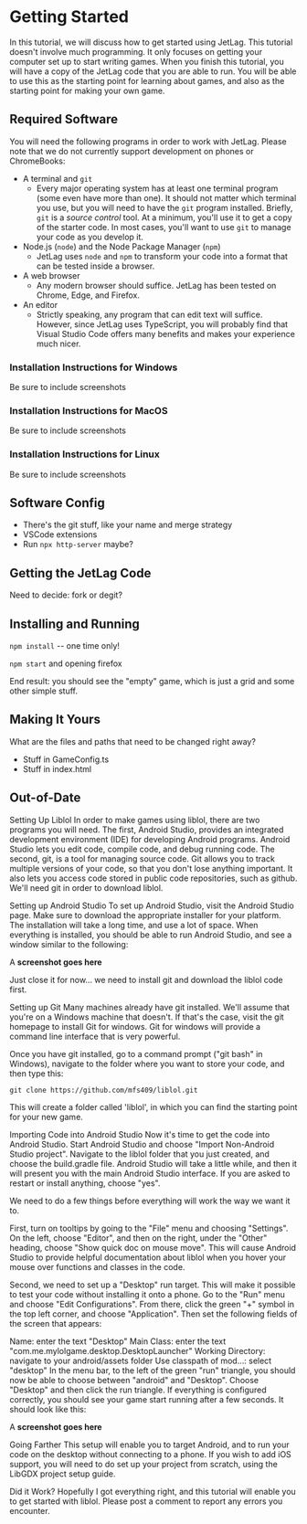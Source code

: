 # Getting Started

In this tutorial, we will discuss how to get started using JetLag.  This
tutorial doesn't involve much programming.  It only focuses on getting your
computer set up to start writing games.  When you finish this tutorial, you will
have a copy of the JetLag code that you are able to run.  You will be able to
use this as the starting point for learning about games, and also as the
starting point for making your own game.

## Required Software

You will need the following programs in order to work with JetLag.  Please note
that we do not currently support development on phones or ChromeBooks:

- A terminal and `git`
    - Every major operating system has at least one terminal program (some even
      have more than one).  It should not matter which terminal you use, but you
      will need to have the `git` program installed.  Briefly, `git` is a
      *source control* tool.  At a minimum, you'll use it to get a copy of the
      starter code.  In most cases, you'll want to use `git` to manage your code
      as you develop it.
- Node.js (`node`) and the Node Package Manager (`npm`)
    - JetLag uses `node` and `npm` to transform your code into a format that can
      be tested inside a browser.
- A web browser
    - Any modern browser should suffice.  JetLag has been tested on Chrome,
      Edge, and Firefox.
- An editor
    - Strictly speaking, any program that can edit text will suffice.  However,
      since JetLag uses TypeScript, you will probably find that Visual Studio
      Code offers many benefits and makes your experience much nicer.

### Installation Instructions for Windows

Be sure to include screenshots

### Installation Instructions for MacOS

Be sure to include screenshots

### Installation Instructions for Linux

Be sure to include screenshots

## Software Config

- There's the git stuff, like your name and merge strategy
- VSCode extensions
- Run `npx http-server` maybe?

## Getting the JetLag Code

Need to decide: fork or degit?

## Installing and Running

`npm install` -- one time only!

`npm start` and opening firefox

End result: you should see the "empty" game, which is just a grid and some other
simple stuff.

## Making It Yours

What are the files and paths that need to be changed right away?

- Stuff in GameConfig.ts
- Stuff in index.html

## Out-of-Date

Setting Up Liblol
In order to make games using liblol, there are two programs you will need.  The first, Android Studio, provides an integrated development environment (IDE) for developing Android programs.  Android Studio lets you edit code, compile code, and debug running code.  The second, git, is a tool for managing source code.  Git allows you to track multiple versions of your code, so that you don't lose anything important.  It also lets you access code stored in public code repositories, such as github.  We'll need git in order to download liblol.

Setting up Android Studio
To set up Android Studio, visit the Android Studio page.  Make sure to download the appropriate installer for your platform.  The installation will take a long time, and use a lot of space.  When everything is installed, you should be able to run Android Studio, and see a window similar to the following:

A **screenshot goes here**

Just close it for now... we need to install git and download the liblol code first.

Setting up Git
Many machines already have git installed.  We'll assume that you're on a Windows machine that doesn't.  If that's the case, visit the git homepage to install Git for windows.  Git for windows will provide a command line interface that is very powerful.

Once you have git installed, go to a command prompt ("git bash" in Windows), navigate to the folder where you want to store your code, and then type this:

    git clone https://github.com/mfs409/liblol.git

This will create a folder called 'liblol', in which you can find the starting point for your new game.

Importing Code into Android Studio
Now it's time to get the code into Android Studio.  Start Android Studio and choose "Import Non-Android Studio project".  Navigate to the liblol folder that you just created, and choose the build.gradle file.  Android Studio will take a little while, and then it will present you with the main Android Studio interface.  If you are asked to restart or install anything, choose "yes".

We need to do a few things before everything will work the way we want it to.  

First, turn on tooltips by going to the "File" menu and choosing "Settings".  On the left, choose "Editor", and then on the right, under the "Other" heading, choose "Show quick doc on mouse move".  This will cause Android Studio to provide helpful documentation about liblol when you hover your mouse over functions and classes in the code.

Second, we need to set up a "Desktop" run target.  This will make it possible to test your code without installing it onto a phone.  Go to the "Run" menu and choose "Edit Configurations".  From there, click the green "+" symbol in the top left corner, and choose "Application".  Then set the following fields of the screen that appears:

Name: enter the text "Desktop"
Main Class: enter the text "com.me.mylolgame.desktop.DesktopLauncher"
Working Directory: navigate to your android/assets folder
Use classpath of mod...: select "desktop"
In the menu bar, to the left of the green "run" triangle, you should now be able to choose between "android" and "Desktop".  Choose "Desktop" and then click the run triangle.  If everything is configured correctly, you should see your game start running after a few seconds.  It should look like this:

A **screenshot goes here**

Going Farther
This setup will enable you to target Android, and to run your code on the desktop without connecting to a phone.  If you wish to add iOS support, you will need to do set up your project from scratch, using the LibGDX project setup guide.

Did it Work?
Hopefully I got everything right, and this tutorial will enable you to get started with liblol.  Please post a comment to report any errors you encounter.
